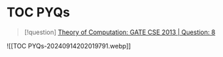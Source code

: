# TOC PYQs


> [!question] 
> [Theory of Computation: GATE CSE 2013 | Question: 8](https://gateoverflow.in/1417/gate-cse-2013-question-8)

![[TOC PYQs-20240914202019791.webp]]


